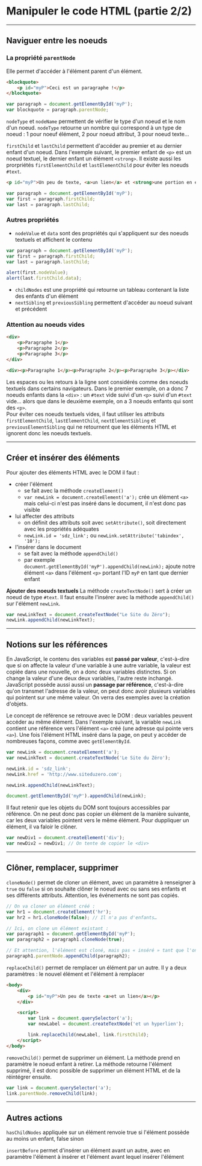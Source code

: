 # Manipuler le code HTML (partie 2/2)

---

## Naviguer entre les noeuds

### La propriété `parentNode`

Elle permet d'accéder à l'élément parent d'un élément.

```html
<blockquote>
    <p id="myP">Ceci est un paragraphe !</p>
</blockquote>
```
```js
var paragraph = document.getElementById('myP');
var blockquote = paragraph.parentNode;
```

`nodeType` et `nodeName` permettent de vérifier le type d'un noeud et le nom d'un noeud. `nodeType` retourne un nombre qui correspond à un type de noeud : 1 pour noeuf élément, 2 pour noeud attribut, 3 pour noeud texte...

`firstChild` et `lastChild` permettent d'accéder au premier et au dernier enfant d'un noeud. Dans l'exemple suivant, le premier enfant de `<p>` est un noeud textuel, le dernier enfant un élément `<strong>`. Il existe aussi les prorpriétés `firstElementChild` et `lastElementChild` pour éviter les noeuds `#text`.
```html
<p id="myP">Un peu de texte, <a>un lien</a> et <strong>une portion en emphase</strong></p>
```
```js
var paragraph = document.getElementById('myP');
var first = paragraph.firstChild;
var last = paragraph.lastChild;
```

### Autres propriétés

- `nodeValue` et `data` sont des propriétés qui s'appliquent sur des noeuds textuels et affichent le contenu
```js
var paragraph = document.getElementById('myP');
var first = paragraph.firstChild;
var last = paragraph.lastChild;

alert(first.nodeValue);
alert(last.firstChild.data);
```
- `childNodes` est une propriété qui retourne un tableau contenant la liste des enfants d'un élément
- `nextSibling` et `previousSibling` permettent d'accéder au noeud suivant et précédent

### Attention au noeuds vides

```html
<div>
    <p>Paragraphe 1</p>
    <p>Paragraphe 2</p>
    <p>Paragraphe 3</p>
</div>
```
```html
<div><p>Paragraphe 1</p><p>Paragraphe 2</p><p>Paragraphe 3</p></div>
```
Les espaces ou les retours à la ligne sont considérés comme des noeuds textuels dans certains navigateurs. Dans le premier exemple, on a donc 7 noeuds enfants dans la `<div>` : un `#text` vide suivi d'un `<p>` suivi d'un `#text` vide... alors que dans le deuxième exemple, on a 3 noeuds enfants qui sont des `<p>`.  
Pour éviter ces noeuds textuels vides, il faut utiliser les attributs `firstElementChild`, `lastElementChild`, `nextElementSibling` et `previousElementSibling` qui ne retournent que les éléments HTML et ignorent donc les noeuds textuels.

---

## Créer et insérer des éléments

Pour ajouter des éléments HTML avec le DOM il faut :
- créer l'élément
  - se fait avec la méthode `createElement()`
  - `var newLink = document.createElement('a');` crée un élément `<a>` mais celui-ci n'est pas inséré dans le document, il n'est donc pas visible
- lui affecter des attributs
  - on définit des attributs soit avec `setAttribute()`, soit directement avec les propriétés adéquates
  - `newLink.id = 'sdz_link';` ou `newLink.setAttribute('tabindex', '10');`
- l'insérer dans le document
  - se fait avec la méthode `appendChild()`
  - par exemple `document.getElementById('myP').appendChild(newLink);` ajoute notre élément `<a>` dans l'élément `<p>` portant l'ID `myP` en tant que dernier enfant

**Ajouter des noeuds textuels**
La méthode `createTextNode()` sert à créer un noeud de type `#text`. Il faut ensuite l'insérer avec la méthode `appendChild()` sur l'élément `newLink`.
```js
var newLinkText = document.createTextNode("Le Site du Zéro");
newLink.appendChild(newLinkText);
```

---

## Notions sur les références

En JavaScript, le contenu des variables est **passé par valeur**, c'est-à-dire que si on affecte la valeur d'une variable à une autre variable, la valeur est copiée dans une nouvelle, on a donc deux variables distinctes. Si on change la valeur d'une deux deux variables, l'autre reste inchangé.  
JavaScript possède aussi aussi un **passage par référence**, c'est-à-dire qu'on transmet l'adresse de la valeur, on peut donc avoir plusieurs variables qui pointent sur une même valeur. On verra des exemples avec la création d'objets.

Le concept de référence se retrouve avec le DOM : deux variables peuvent accéder au même élément. Dans l'exemple suivant, la variable `newLink` contient une référence vers l'élément `<a>` créé (une adresse qui pointe vers `<a>`). Une fois l'élément HTML inséré dans la page, on peut y accéder de nombreuses façons, comme avec `getElementById`.
```js
var newLink = document.createElement('a');
var newLinkText = document.createTextNode('Le Site du Zéro');

newLink.id = 'sdz_link';
newLink.href = 'http://www.siteduzero.com';

newLink.appendChild(newLinkText);

document.getElementById('myP').appendChild(newLink);
```

Il faut retenir que les objets du DOM sont toujours accessibles par référence. On ne peut donc pas copier un élément de la manière suivante, car les deux variables pointent vers le même élément. Pour duppliquer un élément, il va faloir le clôner.
```js
var newDiv1 = document.createElement('div');
var newDiv2 = newDiv1; // On tente de copier le <div>
```

---

## Clôner, remplacer, supprimer

`cloneNode()` permet de cloner un élément, avec un paramètre à renseigner à `true` ou `false` si on souhaite clôner le noeud avec ou sans ses enfants et ses différents attributs. Attention, les événements ne sont pas copiés.
```js
// On va cloner un élément créé :
var hr1 = document.createElement('hr');
var hr2 = hr1.cloneNode(false); // Il n'a pas d'enfants…

// Ici, on clone un élément existant :
var paragraph1 = document.getElementById('myP');
var paragraph2 = paragraph1.cloneNode(true);

// Et attention, l'élément est cloné, mais pas « inséré » tant que l'on n'a pas appelé appendChild() :
paragraph1.parentNode.appendChild(paragraph2);
```

`replaceChild()` permet de remplacer un élément par un autre. Il y a deux paramètres : le nouvel élément et l'élément à remplacer
```html
<body>
    <div>
        <p id="myP">Un peu de texte <a>et un lien</a></p>
    </div>

    <script>
        var link = document.querySelector('a');
        var newLabel = document.createTextNode('et un hyperlien');

        link.replaceChild(newLabel, link.firstChild);
    </script>
</body>
```

`removeChild()` permet de supprimer un élément. La méthode prend en paramètre le noeud enfant à retirer. La méthode retourne l'élément supprimé, il est donc possible de supprimer un élément HTML et de la réintégrer ensuite.
```js
var link = document.querySelector('a');
link.parentNode.removeChild(link);
```

---

## Autres actions

`hasChildNodes` appliquée sur un élément renvoie true si l'élément possède au moins un enfant, false sinon

`insertBefore` permet d'insérer un élément avant un autre, avec en paramètre l'élément à insérer et l'élément avant lequel insérer l'élément
